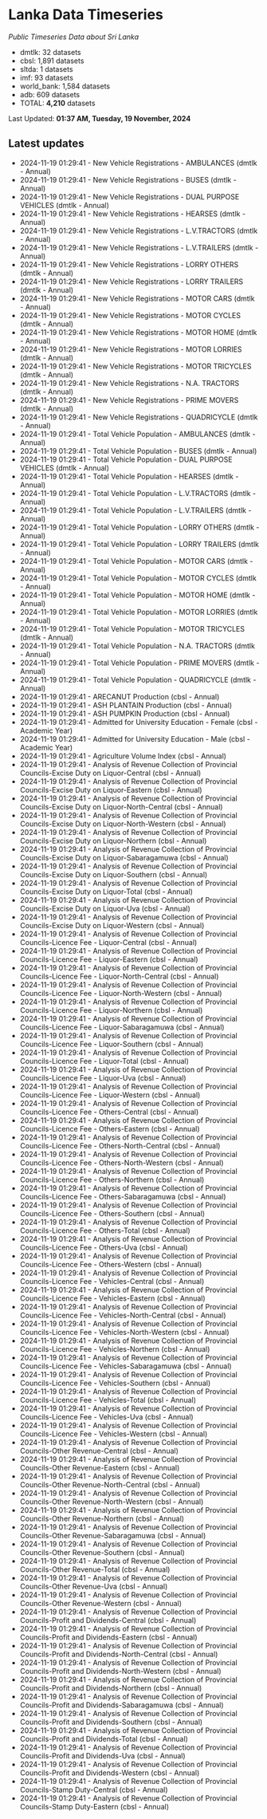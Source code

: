 # Lanka Data Timeseries
*Public Timeseries Data about Sri Lanka*

* dmtlk: 32 datasets
* cbsl: 1,891 datasets
* sltda: 1 datasets
* imf: 93 datasets
* world_bank: 1,584 datasets
* adb: 609 datasets
* TOTAL: **4,210** datasets

Last Updated: **01:37 AM, Tuesday, 19 November, 2024**

## Latest updates

* 2024-11-19 01:29:41 - New Vehicle Registrations - AMBULANCES (dmtlk - Annual)
* 2024-11-19 01:29:41 - New Vehicle Registrations - BUSES (dmtlk - Annual)
* 2024-11-19 01:29:41 - New Vehicle Registrations - DUAL PURPOSE VEHICLES (dmtlk - Annual)
* 2024-11-19 01:29:41 - New Vehicle Registrations - HEARSES (dmtlk - Annual)
* 2024-11-19 01:29:41 - New Vehicle Registrations - L.V.TRACTORS (dmtlk - Annual)
* 2024-11-19 01:29:41 - New Vehicle Registrations - L.V.TRAILERS (dmtlk - Annual)
* 2024-11-19 01:29:41 - New Vehicle Registrations - LORRY OTHERS (dmtlk - Annual)
* 2024-11-19 01:29:41 - New Vehicle Registrations - LORRY TRAILERS (dmtlk - Annual)
* 2024-11-19 01:29:41 - New Vehicle Registrations - MOTOR CARS (dmtlk - Annual)
* 2024-11-19 01:29:41 - New Vehicle Registrations - MOTOR CYCLES (dmtlk - Annual)
* 2024-11-19 01:29:41 - New Vehicle Registrations - MOTOR HOME (dmtlk - Annual)
* 2024-11-19 01:29:41 - New Vehicle Registrations - MOTOR LORRIES (dmtlk - Annual)
* 2024-11-19 01:29:41 - New Vehicle Registrations - MOTOR TRICYCLES (dmtlk - Annual)
* 2024-11-19 01:29:41 - New Vehicle Registrations - N.A. TRACTORS (dmtlk - Annual)
* 2024-11-19 01:29:41 - New Vehicle Registrations - PRIME MOVERS (dmtlk - Annual)
* 2024-11-19 01:29:41 - New Vehicle Registrations - QUADRICYCLE (dmtlk - Annual)
* 2024-11-19 01:29:41 - Total Vehicle Population - AMBULANCES (dmtlk - Annual)
* 2024-11-19 01:29:41 - Total Vehicle Population - BUSES (dmtlk - Annual)
* 2024-11-19 01:29:41 - Total Vehicle Population - DUAL PURPOSE VEHICLES (dmtlk - Annual)
* 2024-11-19 01:29:41 - Total Vehicle Population - HEARSES (dmtlk - Annual)
* 2024-11-19 01:29:41 - Total Vehicle Population - L.V.TRACTORS (dmtlk - Annual)
* 2024-11-19 01:29:41 - Total Vehicle Population - L.V.TRAILERS (dmtlk - Annual)
* 2024-11-19 01:29:41 - Total Vehicle Population - LORRY OTHERS (dmtlk - Annual)
* 2024-11-19 01:29:41 - Total Vehicle Population - LORRY TRAILERS (dmtlk - Annual)
* 2024-11-19 01:29:41 - Total Vehicle Population - MOTOR CARS (dmtlk - Annual)
* 2024-11-19 01:29:41 - Total Vehicle Population - MOTOR CYCLES (dmtlk - Annual)
* 2024-11-19 01:29:41 - Total Vehicle Population - MOTOR HOME (dmtlk - Annual)
* 2024-11-19 01:29:41 - Total Vehicle Population - MOTOR LORRIES (dmtlk - Annual)
* 2024-11-19 01:29:41 - Total Vehicle Population - MOTOR TRICYCLES (dmtlk - Annual)
* 2024-11-19 01:29:41 - Total Vehicle Population - N.A. TRACTORS (dmtlk - Annual)
* 2024-11-19 01:29:41 - Total Vehicle Population - PRIME MOVERS (dmtlk - Annual)
* 2024-11-19 01:29:41 - Total Vehicle Population - QUADRICYCLE (dmtlk - Annual)
* 2024-11-19 01:29:41 - ARECANUT Production (cbsl - Annual)
* 2024-11-19 01:29:41 - ASH PLANTAIN Production (cbsl - Annual)
* 2024-11-19 01:29:41 - ASH PUMPKIN Production (cbsl - Annual)
* 2024-11-19 01:29:41 - Admitted for University Education - Female (cbsl - Academic Year)
* 2024-11-19 01:29:41 - Admitted for University Education - Male (cbsl - Academic Year)
* 2024-11-19 01:29:41 - Agriculture Volume Index (cbsl - Annual)
* 2024-11-19 01:29:41 - Analysis of Revenue Collection of Provincial Councils-Excise Duty on Liquor-Central (cbsl - Annual)
* 2024-11-19 01:29:41 - Analysis of Revenue Collection of Provincial Councils-Excise Duty on Liquor-Eastern (cbsl - Annual)
* 2024-11-19 01:29:41 - Analysis of Revenue Collection of Provincial Councils-Excise Duty on Liquor-North-Central (cbsl - Annual)
* 2024-11-19 01:29:41 - Analysis of Revenue Collection of Provincial Councils-Excise Duty on Liquor-North-Western (cbsl - Annual)
* 2024-11-19 01:29:41 - Analysis of Revenue Collection of Provincial Councils-Excise Duty on Liquor-Northern (cbsl - Annual)
* 2024-11-19 01:29:41 - Analysis of Revenue Collection of Provincial Councils-Excise Duty on Liquor-Sabaragamuwa (cbsl - Annual)
* 2024-11-19 01:29:41 - Analysis of Revenue Collection of Provincial Councils-Excise Duty on Liquor-Southern (cbsl - Annual)
* 2024-11-19 01:29:41 - Analysis of Revenue Collection of Provincial Councils-Excise Duty on Liquor-Total (cbsl - Annual)
* 2024-11-19 01:29:41 - Analysis of Revenue Collection of Provincial Councils-Excise Duty on Liquor-Uva (cbsl - Annual)
* 2024-11-19 01:29:41 - Analysis of Revenue Collection of Provincial Councils-Excise Duty on Liquor-Western (cbsl - Annual)
* 2024-11-19 01:29:41 - Analysis of Revenue Collection of Provincial Councils-Licence Fee - Liquor-Central (cbsl - Annual)
* 2024-11-19 01:29:41 - Analysis of Revenue Collection of Provincial Councils-Licence Fee - Liquor-Eastern (cbsl - Annual)
* 2024-11-19 01:29:41 - Analysis of Revenue Collection of Provincial Councils-Licence Fee - Liquor-North-Central (cbsl - Annual)
* 2024-11-19 01:29:41 - Analysis of Revenue Collection of Provincial Councils-Licence Fee - Liquor-North-Western (cbsl - Annual)
* 2024-11-19 01:29:41 - Analysis of Revenue Collection of Provincial Councils-Licence Fee - Liquor-Northern (cbsl - Annual)
* 2024-11-19 01:29:41 - Analysis of Revenue Collection of Provincial Councils-Licence Fee - Liquor-Sabaragamuwa (cbsl - Annual)
* 2024-11-19 01:29:41 - Analysis of Revenue Collection of Provincial Councils-Licence Fee - Liquor-Southern (cbsl - Annual)
* 2024-11-19 01:29:41 - Analysis of Revenue Collection of Provincial Councils-Licence Fee - Liquor-Total (cbsl - Annual)
* 2024-11-19 01:29:41 - Analysis of Revenue Collection of Provincial Councils-Licence Fee - Liquor-Uva (cbsl - Annual)
* 2024-11-19 01:29:41 - Analysis of Revenue Collection of Provincial Councils-Licence Fee - Liquor-Western (cbsl - Annual)
* 2024-11-19 01:29:41 - Analysis of Revenue Collection of Provincial Councils-Licence Fee - Others-Central (cbsl - Annual)
* 2024-11-19 01:29:41 - Analysis of Revenue Collection of Provincial Councils-Licence Fee - Others-Eastern (cbsl - Annual)
* 2024-11-19 01:29:41 - Analysis of Revenue Collection of Provincial Councils-Licence Fee - Others-North-Central (cbsl - Annual)
* 2024-11-19 01:29:41 - Analysis of Revenue Collection of Provincial Councils-Licence Fee - Others-North-Western (cbsl - Annual)
* 2024-11-19 01:29:41 - Analysis of Revenue Collection of Provincial Councils-Licence Fee - Others-Northern (cbsl - Annual)
* 2024-11-19 01:29:41 - Analysis of Revenue Collection of Provincial Councils-Licence Fee - Others-Sabaragamuwa (cbsl - Annual)
* 2024-11-19 01:29:41 - Analysis of Revenue Collection of Provincial Councils-Licence Fee - Others-Southern (cbsl - Annual)
* 2024-11-19 01:29:41 - Analysis of Revenue Collection of Provincial Councils-Licence Fee - Others-Total (cbsl - Annual)
* 2024-11-19 01:29:41 - Analysis of Revenue Collection of Provincial Councils-Licence Fee - Others-Uva (cbsl - Annual)
* 2024-11-19 01:29:41 - Analysis of Revenue Collection of Provincial Councils-Licence Fee - Others-Western (cbsl - Annual)
* 2024-11-19 01:29:41 - Analysis of Revenue Collection of Provincial Councils-Licence Fee - Vehicles-Central (cbsl - Annual)
* 2024-11-19 01:29:41 - Analysis of Revenue Collection of Provincial Councils-Licence Fee - Vehicles-Eastern (cbsl - Annual)
* 2024-11-19 01:29:41 - Analysis of Revenue Collection of Provincial Councils-Licence Fee - Vehicles-North-Central (cbsl - Annual)
* 2024-11-19 01:29:41 - Analysis of Revenue Collection of Provincial Councils-Licence Fee - Vehicles-North-Western (cbsl - Annual)
* 2024-11-19 01:29:41 - Analysis of Revenue Collection of Provincial Councils-Licence Fee - Vehicles-Northern (cbsl - Annual)
* 2024-11-19 01:29:41 - Analysis of Revenue Collection of Provincial Councils-Licence Fee - Vehicles-Sabaragamuwa (cbsl - Annual)
* 2024-11-19 01:29:41 - Analysis of Revenue Collection of Provincial Councils-Licence Fee - Vehicles-Southern (cbsl - Annual)
* 2024-11-19 01:29:41 - Analysis of Revenue Collection of Provincial Councils-Licence Fee - Vehicles-Total (cbsl - Annual)
* 2024-11-19 01:29:41 - Analysis of Revenue Collection of Provincial Councils-Licence Fee - Vehicles-Uva (cbsl - Annual)
* 2024-11-19 01:29:41 - Analysis of Revenue Collection of Provincial Councils-Licence Fee - Vehicles-Western (cbsl - Annual)
* 2024-11-19 01:29:41 - Analysis of Revenue Collection of Provincial Councils-Other Revenue-Central (cbsl - Annual)
* 2024-11-19 01:29:41 - Analysis of Revenue Collection of Provincial Councils-Other Revenue-Eastern (cbsl - Annual)
* 2024-11-19 01:29:41 - Analysis of Revenue Collection of Provincial Councils-Other Revenue-North-Central (cbsl - Annual)
* 2024-11-19 01:29:41 - Analysis of Revenue Collection of Provincial Councils-Other Revenue-North-Western (cbsl - Annual)
* 2024-11-19 01:29:41 - Analysis of Revenue Collection of Provincial Councils-Other Revenue-Northern (cbsl - Annual)
* 2024-11-19 01:29:41 - Analysis of Revenue Collection of Provincial Councils-Other Revenue-Sabaragamuwa (cbsl - Annual)
* 2024-11-19 01:29:41 - Analysis of Revenue Collection of Provincial Councils-Other Revenue-Southern (cbsl - Annual)
* 2024-11-19 01:29:41 - Analysis of Revenue Collection of Provincial Councils-Other Revenue-Total (cbsl - Annual)
* 2024-11-19 01:29:41 - Analysis of Revenue Collection of Provincial Councils-Other Revenue-Uva (cbsl - Annual)
* 2024-11-19 01:29:41 - Analysis of Revenue Collection of Provincial Councils-Other Revenue-Western (cbsl - Annual)
* 2024-11-19 01:29:41 - Analysis of Revenue Collection of Provincial Councils-Profit and Dividends-Central (cbsl - Annual)
* 2024-11-19 01:29:41 - Analysis of Revenue Collection of Provincial Councils-Profit and Dividends-Eastern (cbsl - Annual)
* 2024-11-19 01:29:41 - Analysis of Revenue Collection of Provincial Councils-Profit and Dividends-North-Central (cbsl - Annual)
* 2024-11-19 01:29:41 - Analysis of Revenue Collection of Provincial Councils-Profit and Dividends-North-Western (cbsl - Annual)
* 2024-11-19 01:29:41 - Analysis of Revenue Collection of Provincial Councils-Profit and Dividends-Northern (cbsl - Annual)
* 2024-11-19 01:29:41 - Analysis of Revenue Collection of Provincial Councils-Profit and Dividends-Sabaragamuwa (cbsl - Annual)
* 2024-11-19 01:29:41 - Analysis of Revenue Collection of Provincial Councils-Profit and Dividends-Southern (cbsl - Annual)
* 2024-11-19 01:29:41 - Analysis of Revenue Collection of Provincial Councils-Profit and Dividends-Total (cbsl - Annual)
* 2024-11-19 01:29:41 - Analysis of Revenue Collection of Provincial Councils-Profit and Dividends-Uva (cbsl - Annual)
* 2024-11-19 01:29:41 - Analysis of Revenue Collection of Provincial Councils-Profit and Dividends-Western (cbsl - Annual)
* 2024-11-19 01:29:41 - Analysis of Revenue Collection of Provincial Councils-Stamp Duty-Central (cbsl - Annual)
* 2024-11-19 01:29:41 - Analysis of Revenue Collection of Provincial Councils-Stamp Duty-Eastern (cbsl - Annual)